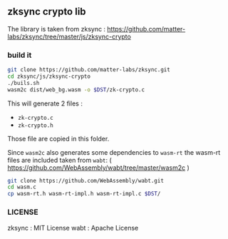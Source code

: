 ## zksync crypto lib

The library is taken from zksync : https://github.com/matter-labs/zksync/tree/master/js/zksync-crypto

### build it

```sh
git clone https://github.com/matter-labs/zksync.git
cd zksync/js/zksync-crypto
./buils.sh
wasm2c dist/web_bg.wasm -o $DST/zk-crypto.c 
```

This will generate 2 files :
- `zk-crypto.c `
- `zk-crypto.h`

Those file are copied in this folder.

Since `wasm2c` also generates some dependencies to `wasm-rt` the wasm-rt files are included taken from `wabt`: ( https://github.com/WebAssembly/wabt/tree/master/wasm2c )

```sh
git clone https://github.com/WebAssembly/wabt.git
cd wasm.c
cp wasm-rt.h wasm-rt-impl.h wasm-rt-impl.c $DST/

```

### LICENSE

zksync : MIT License
wabt : Apache License




